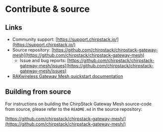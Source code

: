 # Contribute & source

## Links

- Community support: [https://support.chirpstack.io/](https://support.chirpstack.io/)
- Source repository: [https://github.com/chirpstack/chirpstack-gateway-mesh](https://github.com/chirpstack/chirpstack-gateway-mesh)
  - Issue and bug reports: [https://github.com/chirpstack/chirpstack-gateway-mesh/issues](https://github.com/chirpstack/chirpstack-gateway-mesh/issues)
- [RAKwireless Gateway Mesh quickstart documentation](https://learn.rakwireless.com/hc/en-us/articles/26826770321559-How-To-Set-Up-Gateway-Mesh-Quick-Start-Using-ChirpStackOS-on-RAK-Gateways)

## Building from source

For instructions on building the ChirpStack Gateway Mesh source-code from source,
please refer to the `README.md` in the source repository:

[https://github.com/chirpstack/chirpstack-gateway-mesh/](https://github.com/chirpstack/chirpstack-gateway-mesh/)

